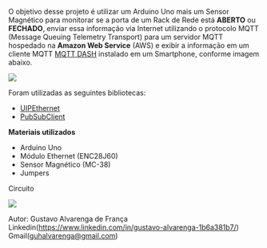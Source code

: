 
O objetivo desse projeto é utilizar um Arduino Uno mais um Sensor Magnético para monitorar se a porta de um Rack
de Rede está **ABERTO** ou **FECHADO**, enviar essa informação via Internet utilizando o protocolo MQTT (Message
Queuing Telemetry Transport) para um servidor MQTT hospedado na **Amazon Web Service** (AWS) e exibir a informação
em um cliente MQTT [MQTT DASH](https://play.google.com/store/apps/details?id=net.routix.mqttdash&hl=pt_BR&gl=US) instalado em um Smartphone, conforme imagem abaixo.

![]( https://camo.githubusercontent.com/7beef2d4780d87a603d7de49b2da0467c8537dff96575b628a04bd4010ebb1cc/68747470733a2f2f692e696d6775722e636f6d2f4d576870586b562e706e67)

Foram utilizadas as seguintes bibliotecas:
- [UIPEthernet](https://github.com/UIPEthernet/UIPEthernet)
- [PubSubClient](https://github.com/knolleary/pubsubclient)

**Materiais utilizados**

- Arduino Uno
- Módulo Ethernet (ENC28J60)
- Sensor Magnético (MC-38)
- Jumpers

Circuito

![]( https://camo.githubusercontent.com/ad1da211b35b60b23fb095a64e76dc6504d0c3229e853bd82a69a4d5d27bbb88/68747470733a2f2f692e696d6775722e636f6d2f594947477453472e706e67)



Autor: Gustavo Alvarenga de França
Linkedin(https://www.linkedin.com/in/gustavo-alvarenga-1b6a381b7/)
Gmail(guhalvarenga@gmail.com)
